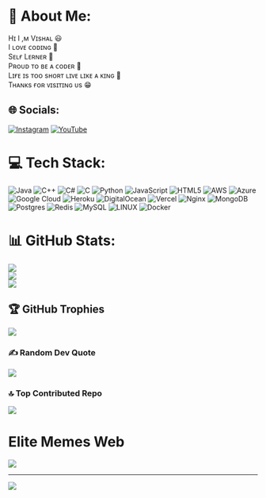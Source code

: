 # 💫 About Me:
 Hɪ I ,ᴍ Vɪsʜᴀʟ 😃<br>I ʟᴏᴠᴇ ᴄᴏᴅɪɴɢ 💖<br>Sᴇʟғ Lᴇʀɴᴇʀ 🤫<br>Pʀᴏᴜᴅ ᴛᴏ ʙᴇ ᴀ ᴄᴏᴅᴇʀ 😤<br>Lɪғᴇ ɪs ᴛᴏᴏ sʜᴏʀᴛ ʟɪᴠᴇ ʟɪᴋᴇ ᴀ ᴋɪɴɢ 👑<br>Tʜᴀɴᴋs ғᴏʀ ᴠɪsɪᴛɪɴɢ ᴜs 😁


## 🌐 Socials:
[![Instagram](https://img.shields.io/badge/Instagram-%23E4405F.svg?logo=Instagram&logoColor=white)](https://instagram.com/vishal_borse199) [![YouTube](https://img.shields.io/badge/YouTube-%23FF0000.svg?logo=YouTube&logoColor=white)](https://youtube.com/@PYTHON_GOD546) 

# 💻 Tech Stack:
![Java](https://img.shields.io/badge/java-%23ED8B00.svg?style=for-the-badge&logo=java&logoColor=white) ![C++](https://img.shields.io/badge/c++-%2300599C.svg?style=for-the-badge&logo=c%2B%2B&logoColor=white) ![C#](https://img.shields.io/badge/c%23-%23239120.svg?style=for-the-badge&logo=c-sharp&logoColor=white) ![C](https://img.shields.io/badge/c-%2300599C.svg?style=for-the-badge&logo=c&logoColor=white) ![Python](https://img.shields.io/badge/python-3670A0?style=for-the-badge&logo=python&logoColor=ffdd54) ![JavaScript](https://img.shields.io/badge/javascript-%23323330.svg?style=for-the-badge&logo=javascript&logoColor=%23F7DF1E) ![HTML5](https://img.shields.io/badge/html5-%23E34F26.svg?style=for-the-badge&logo=html5&logoColor=white) ![AWS](https://img.shields.io/badge/AWS-%23FF9900.svg?style=for-the-badge&logo=amazon-aws&logoColor=white) ![Azure](https://img.shields.io/badge/azure-%230072C6.svg?style=for-the-badge&logo=azure-devops&logoColor=white) ![Google Cloud](https://img.shields.io/badge/Google%20Cloud-%234285F4.svg?style=for-the-badge&logo=google-cloud&logoColor=white) ![Heroku](https://img.shields.io/badge/heroku-%23430098.svg?style=for-the-badge&logo=heroku&logoColor=white) ![DigitalOcean](https://img.shields.io/badge/DigitalOcean-%230167ff.svg?style=for-the-badge&logo=digitalOcean&logoColor=white) ![Vercel](https://img.shields.io/badge/vercel-%23000000.svg?style=for-the-badge&logo=vercel&logoColor=white) ![Nginx](https://img.shields.io/badge/nginx-%23009639.svg?style=for-the-badge&logo=nginx&logoColor=white) ![MongoDB](https://img.shields.io/badge/MongoDB-%234ea94b.svg?style=for-the-badge&logo=mongodb&logoColor=white) ![Postgres](https://img.shields.io/badge/postgres-%23316192.svg?style=for-the-badge&logo=postgresql&logoColor=white) ![Redis](https://img.shields.io/badge/redis-%23DD0031.svg?style=for-the-badge&logo=redis&logoColor=white) ![MySQL](https://img.shields.io/badge/mysql-%2300f.svg?style=for-the-badge&logo=mysql&logoColor=white) ![LINUX](https://img.shields.io/badge/Linux-FCC624?style=for-the-badge&logo=linux&logoColor=black) ![Docker](https://img.shields.io/badge/docker-%230db7ed.svg?style=for-the-badge&logo=docker&logoColor=white)
# 📊 GitHub Stats:
![](https://github-readme-stats.vercel.app/api?username=vishal-1756&theme=blue-green&hide_border=false&include_all_commits=true&count_private=true)<br/>
![](https://github-readme-streak-stats.herokuapp.com/?user=vishal-1756&theme=blue-green&hide_border=false)<br/>
![](https://github-readme-stats.vercel.app/api/top-langs/?username=vishal-1756&theme=blue-green&hide_border=false&include_all_commits=true&count_private=true&layout=compact)

## 🏆 GitHub Trophies
![](https://github-profile-trophy.vercel.app/?username=vishal-1756&theme=dracula&no-frame=false&no-bg=true&margin-w=4)

### ✍️ Random Dev Quote
![](https://quotes-github-readme.vercel.app/api?type=horizontal&theme=radical)

### 🔝 Top Contributed Repo
![](https://github-contributor-stats.vercel.app/api?username=vishal-1756&limit=5&theme=discord&combine_all_yearly_contributions=true)

# Elite Memes Web

<img src="https://placeimg.com/640/480/any">



---
[![](https://visitcount.itsvg.in/api?id=vishal-1756&icon=9&color=5)](https://visitcount.itsvg.in)

<!-- Proudly created with GPRM ( https://gprm.itsvg.in ) -->
